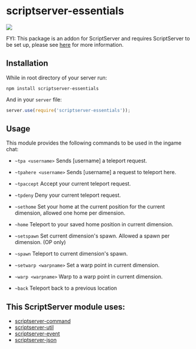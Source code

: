 scriptserver-essentials
===================

[![](http://i.imgur.com/zhptNme.png)](https://github.com/garrettjoecox/scriptserver)

FYI: This package is an addon for ScriptServer and requires ScriptServer to be set up, please see [here](https://github.com/garrettjoecox/scriptserver) for more information.

## Installation
While in root directory of your server run:
```
npm install scriptserver-essentials
```
And in your `server` file:
```javascript
server.use(require('scriptserver-essentials'));
```

## Usage
This module provides the following commands to be used in the ingame chat:

- `~tpa <username>`
  Sends [username] a teleport request.

- `~tpahere <username>`
  Sends [username] a request to teleport here.

- `~tpaccept`
  Accept your current teleport request.

- `~tpdeny`
  Deny your current teleport request.

- `~sethome`
  Set your home at the current position for the current dimension, allowed one home per dimension.

- `~home`
  Teleport to your saved home position in current dimension.

- `~setspawn`
  Set current dimension's spawn. Allowed a spawn per dimension. (OP only)

- `~spawn`
  Teleport to current dimension's spawn.

- `~setwarp <warpname>`
  Set a warp point in current dimension.
  
- `~warp <warpname>`
  Warp to a warp point in current dimension.

- `~back`
  Teleport back to a previous location

## This ScriptServer module uses:
  - [scriptserver-command](https://github.com/garrettjoecox/scriptserver-command)
  - [scriptserver-util](https://github.com/garrettjoecox/scriptserver-util)
  - [scriptserver-event](https://github.com/garrettjoecox/scriptserver-event)
  - [scriptserver-json](https://github.com/garrettjoecox/scriptserver-json)
